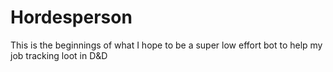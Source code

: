 # Hordesperson

This is the beginnings of what I hope to be a super low effort bot to help my
job tracking loot in D&D
